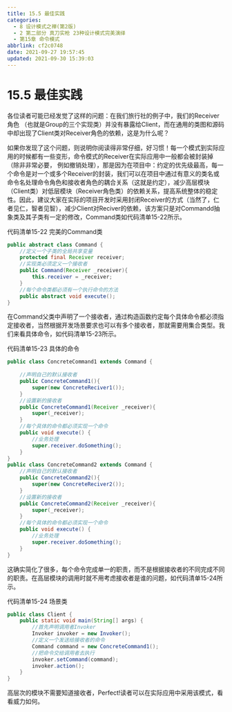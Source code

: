 ```yaml
---
title: 15.5 最佳实践
categories: 
  - 8 设计模式之禅(第2版)
  - 2 第二部分 真刀实枪 23种设计模式完美演绎
  - 第15章 命令模式
abbrlink: cf2c0748
date: 2021-09-27 19:57:45
updated: 2021-09-30 15:39:03
---
```

# 15.5 最佳实践
各位读者可能已经发觉了这样的问题：在我们旅行社的例子中，我们的Receiver角色 （也就是Group的三个实现类）并没有暴露给Client，而在通用的类图和源码中却出现了Client类对Receiver角色的依赖，这是为什么呢？

如果你发现了这个问题，则说明你阅读得非常仔细，好习惯！每一个模式到实际应用的时候都有一些变形，命令模式的Receiver在实际应用中一般都会被封装掉（除非非常必要， 例如撤销处理），那是因为在项目中：约定的优先级最高，每一个命令是对一个或多个Receiver的封装，我们可以在项目中通过有意义的类名或命令名处理命令角色和接收者角色的耦合关系（这就是约定），减少高层模块（Client类）对低层模块（Receiver角色类）的依赖关系，提高系统整体的稳定性。因此，建议大家在实际的项目开发时采用封闭Receiver的方式（当然了，仁者见仁，智者见智），减少Client对Reciver的依赖，该方案只是对Commandd抽象类及其子类有一定的修改，Command类如代码清单15-22所示。

代码清单15-22 完美的Command类
```java
public abstract class Command {
    //定义一个子类的全局共享变量
    protected final Receiver receiver;
    //实现类必须定义一个接收者
    public Command(Receiver _receiver){
        this.receiver = _receiver;
    }
    //每个命令类都必须有一个执行命令的方法
    public abstract void execute();
}
```
在Command父类中声明了一个接收者，通过构造函数约定每个具体命令都必须指定接收者，当然根据开发场景要求也可以有多个接收者，那就需要用集合类型。我们来看具体命令，如代码清单15-23所示。

代码清单15-23 具体的命令
```java
public class ConcreteCommand1 extends Command {
    
    //声明自己的默认接收者
    public ConcreteCommand1(){
        super(new ConcreteReciver1());
    }
    //设置新的接收者
    public ConcreteCommand1(Receiver _receiver){
        super(_receiver);
    }
    //每个具体的命令都必须实现一个命令
    public void execute() {
        //业务处理
        super.receiver.doSomething();
    }
}
public class ConcreteCommand2 extends Command {
    //声明自己的默认接收者
    public ConcreteCommand2(){
        super(new ConcreteReciver2());
    }
    //设置新的接收者
    public ConcreteCommand2(Receiver _receiver){
        super(_receiver);
    }
    //每个具体的命令都必须实现一个命令
    public void execute() {
        //业务处理
        super.receiver.doSomething();
    }
}
```
这确实简化了很多，每个命令完成单一的职责，而不是根据接收者的不同完成不同的职责。在高层模块的调用时就不用考虑接收者是谁的问题，如代码清单15-24所示。

代码清单15-24 场景类
```java
public class Client {
    public static void main(String[] args) {
        //首先声明调用者Invoker
        Invoker invoker = new Invoker();
        //定义一个发送给接收者的命令
        Command command = new ConcreteCommand1();
        //把命令交给调用者去执行
        invoker.setCommand(command);
        invoker.action();
    }
}
```
高层次的模块不需要知道接收者，Perfect!读者可以在实际应用中采用该模式，看看威力如何。

